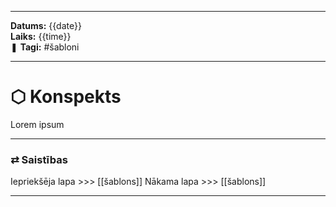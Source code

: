 ___

**Datums:** {{date}}  
**Laiks:** {{time}}  
❚ **Tagi:** #šabloni

---
# ⬡ Konspekts

Lorem ipsum

---
### ⇄ Saistības

Iepriekšēja lapa >>> [[šablons]]
Nākama lapa >>> [[šablons]]

___
